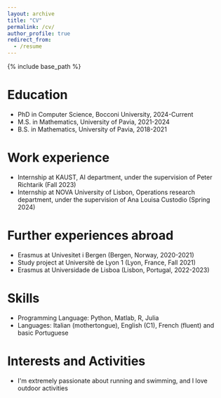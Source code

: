 ```yaml
---
layout: archive
title: "CV"
permalink: /cv/
author_profile: true
redirect_from:
  - /resume
---
```


{% include base_path %}

Education
======
* PhD in  Computer Science, Bocconi University, 2024-Current
* M.S. in Mathematics, University of Pavia, 2021-2024
* B.S. in Mathematics, University of Pavia, 2018-2021 

Work experience
======
* Internship at KAUST, AI department, under the supervision of Peter Richtarik (Fall 2023)
* Internship at NOVA University of Lisbon, Operations research department, under the supervision of Ana Louisa Custodio (Spring 2024)

Further experiences abroad
======
* Erasmus at Univesitet i Bergen (Bergen, Norway, 2020-2021)
* Study project at Universitè de Lyon 1 (Lyon, France, Fall 2021)
* Erasmus at Universidade de Lisboa (Lisbon, Portugal, 2022-2023)

Skills
======
* Programming Language: Python, Matlab, R, Julia
* Languages: Italian (mothertongue), English (C1), French (fluent) and basic Portuguese 

Interests and Activities
======
* I'm extremely passionate about running and swimming, and I love outdoor activities

